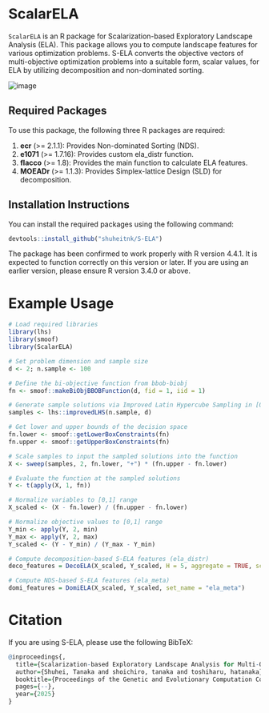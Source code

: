 # ScalarELA

`ScalarELA` is an R package for Scalarization-based Exploratory Landscape Analysis (ELA). This package allows you to compute landscape features for various optimization problems. 
S-ELA converts the objective vectors of multi-objective optimization problems into a suitable form, scalar values, for ELA by utilizing decomposition and non-dominated sorting. 

![image](https://github.com/user-attachments/assets/df71a88e-cd1e-44ba-bb1e-da10dba08ffb)


## Required Packages

To use this package, the following three R packages are required:

1. **ecr** (>= 2.1.1): Provides Non-dominated Sorting (NDS). 
2. **e1071** (>= 1.7.16): Provides custom ela_distr function.
3. **flacco** (>= 1.8): Provides the main function to calculate ELA features.
4. **MOEADr** (>= 1.1.3): Provides Simplex-lattice Design (SLD) for decomposition.

## Installation Instructions

You can install the required packages using the following command:

```r
devtools::install_github("shuheitnk/S-ELA")
```
The package has been confirmed to work properly with R version 4.4.1. It is expected to function correctly on this version or later. If you are using an earlier version, please ensure R version 3.4.0 or above. 




# Example Usage

```r
# Load required libraries
library(lhs)
library(smoof)
library(ScalarELA)

# Set problem dimension and sample size
d <- 2; n.sample <- 100

# Define the bi-objective function from bbob-biobj
fn <- smoof::makeBiObjBBOBFunction(d, fid = 1, iid = 1)

# Generate sample solutions via Improved Latin Hypercube Sampling in [0,1]^d
samples <- lhs::improvedLHS(n.sample, d)

# Get lower and upper bounds of the decision space
fn.lower <- smoof::getLowerBoxConstraints(fn)
fn.upper <- smoof::getUpperBoxConstraints(fn)

# Scale samples to input the sampled solutions into the function
X <- sweep(samples, 2, fn.lower, "+") * (fn.upper - fn.lower)

# Evaluate the function at the sampled solutions
Y <- t(apply(X, 1, fn))

# Normalize variables to [0,1] range
X_scaled <- (X - fn.lower) / (fn.upper - fn.lower)

# Normalize objective values to [0,1] range
Y_min <- apply(Y, 2, min)
Y_max <- apply(Y, 2, max)
Y_scaled <- (Y - Y_min) / (Y_max - Y_min)

# Compute decomposition-based S-ELA features (ela_distr)
deco_features = DecoELA(X_scaled, Y_scaled, H = 5, aggregate = TRUE, scalar_func = "weightedsum", set_name = "ela_distr")

# Compute NDS-based S-ELA features (ela_meta)
domi_features = DomiELA(X_scaled, Y_scaled, set_name = "ela_meta")
```

# Citation

If you are using S-ELA, please use the following BibTeX:

```r
@inproceedings{,
  title={Scalarization-based Exploratory Landscape Analysis for Multi-Objective Continuous Optimization Problems},
  author={Shuhei, Tanaka and shoichiro, tanaka and toshiharu, hatanaka},
  booktitle={Proceedings of the Genetic and Evolutionary Computation Conference},
  pages={--},
  year={2025}
}
```
